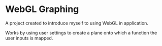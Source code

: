 # WebGL Graphing 

A project created to introduce myself to using WebGL in application.

Works by using user settings to create a plane onto which a function the user inputs is mapped.
